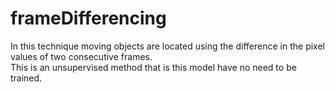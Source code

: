 # frameDifferencing
In this technique moving objects are located using the difference in the pixel values of two consecutive frames.\
This is an unsupervised method that is this model have no need to be trained.
